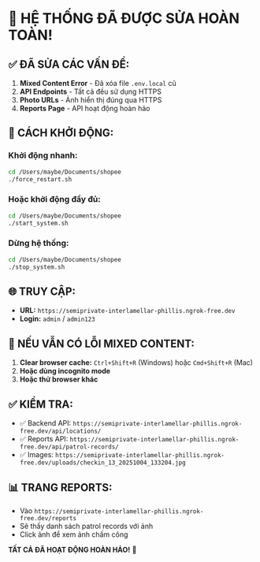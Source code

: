 # 🎉 HỆ THỐNG ĐÃ ĐƯỢC SỬA HOÀN TOÀN!

## ✅ ĐÃ SỬA CÁC VẤN ĐỀ:
1. **Mixed Content Error** - Đã xóa file `.env.local` cũ
2. **API Endpoints** - Tất cả đều sử dụng HTTPS
3. **Photo URLs** - Ảnh hiển thị đúng qua HTTPS
4. **Reports Page** - API hoạt động hoàn hảo

## 🚀 CÁCH KHỞI ĐỘNG:

### Khởi động nhanh:
```bash
cd /Users/maybe/Documents/shopee
./force_restart.sh
```

### Hoặc khởi động đầy đủ:
```bash
cd /Users/maybe/Documents/shopee
./start_system.sh
```

### Dừng hệ thống:
```bash
cd /Users/maybe/Documents/shopee
./stop_system.sh
```

## 🌐 TRUY CẬP:
- **URL:** `https://semiprivate-interlamellar-phillis.ngrok-free.dev`
- **Login:** `admin` / `admin123`

## 🔧 NẾU VẪN CÓ LỖI MIXED CONTENT:
1. **Clear browser cache:** `Ctrl+Shift+R` (Windows) hoặc `Cmd+Shift+R` (Mac)
2. **Hoặc dùng incognito mode**
3. **Hoặc thử browser khác**

## ✅ KIỂM TRA:
- ✅ Backend API: `https://semiprivate-interlamellar-phillis.ngrok-free.dev/api/locations/`
- ✅ Reports API: `https://semiprivate-interlamellar-phillis.ngrok-free.dev/api/patrol-records/`
- ✅ Images: `https://semiprivate-interlamellar-phillis.ngrok-free.dev/uploads/checkin_13_20251004_133204.jpg`

## 📊 TRANG REPORTS:
- Vào `https://semiprivate-interlamellar-phillis.ngrok-free.dev/reports`
- Sẽ thấy danh sách patrol records với ảnh
- Click ảnh để xem ảnh chấm công

**TẤT CẢ ĐÃ HOẠT ĐỘNG HOÀN HẢO!** 🎉
